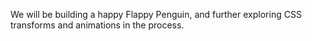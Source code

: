 We will be building a happy Flappy Penguin, and further exploring CSS transforms and animations in the process.
